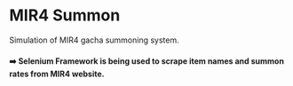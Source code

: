 # MIR4 Summon
Simulation of MIR4 gacha summoning system.

#### ➡️ **Selenium Framework** is being used to scrape item names and summon rates from MIR4 website.
